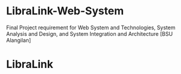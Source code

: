 # LibraLink-Web-System
Final Project requirement for Web System and Technologies, System Analysis and Design, and System Integration and Architecture [BSU Alangilan]

# LibraLink
